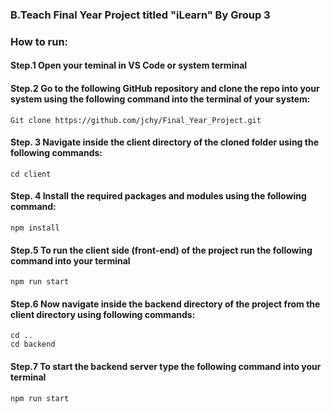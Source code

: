 ### B.Teach Final Year Project titled "iLearn" By Group 3 

### How to run:
#### Step.1 Open your teminal in VS Code or system terminal

#### Step.2 Go to the following GitHub repository and clone the repo into your system using the following command into the terminal of your system: 
	Git clone https://github.com/jchy/Final_Year_Project.git 
	
#### Step. 3 Navigate inside the client directory of the cloned folder using the following commands:
	cd client
	
#### Step. 4 Install the required packages and modules using the following command:
	npm install
	
#### Step.5 To run the client side (front-end) of the project run the following command into your terminal 
	npm run start
	
#### Step.6 Now navigate inside the backend directory of the project from the client directory using following commands:
	cd ..
	cd backend
	
#### Step.7 To start the backend server type the following command into your terminal 
	npm run start
	

